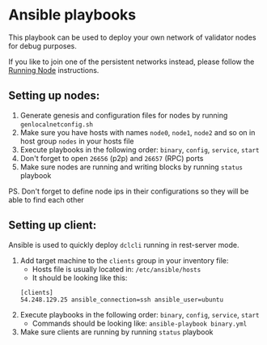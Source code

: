 # Ansible playbooks

This playbook can be used to deploy your own network of validator nodes for debug purposes.

If you like to join one of the persistent networks instead, please follow the [Running Node](../../docs/running-node.md) instructions. 

## Setting up nodes:

1. Generate genesis and configuration files for nodes by running `genlocalnetconfig.sh`
2. Make sure you have hosts with names `node0`, `node1`, `node2` and so on in host group `nodes` in your hosts file
3. Execute playbooks in the following order: `binary`, `config`, `service`, `start`
4. Don't forget to open `26656` (p2p) and `26657` (RPC) ports
5. Make sure nodes are running and writing blocks by running `status` playbook

PS. Don't forget to define node ips in their configurations so they will be able to find each other

## Setting up client:

Ansible is used to quickly deploy `dclcli` running in rest-server mode.

1. Add target machine to the `clients` group in your inventory file:
    - Hosts file is usually located in: `/etc/ansible/hosts`
    - It should be looking like this: 
    ```
    [clients]
    54.248.129.25 ansible_connection=ssh ansible_user=ubuntu
    ```
2. Execute playbooks in the following order: `binary`, `config`, `service`, `start`
    - Commands should be looking like: `ansible-playbook binary.yml`
4. Make sure clients are running by running `status` playbook
